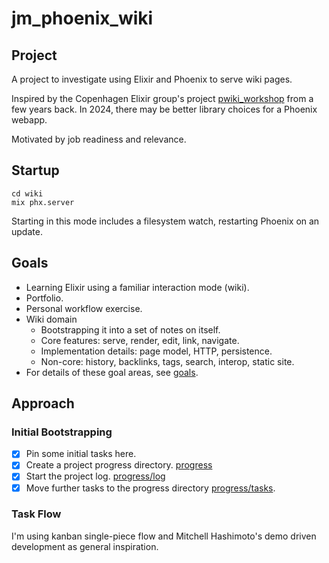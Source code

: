 # jm_phoenix_wiki

## Project
A project to investigate using Elixir and Phoenix to serve wiki pages.

Inspired by the Copenhagen Elixir group's project [pwiki_workshop](https://github.com/cphex/pwiki_workshop) from a few years back. In
2024, there may be better library choices for a Phoenix webapp.

Motivated by job readiness and relevance.

## Startup
```
cd wiki
mix phx.server
```
Starting in this mode includes a filesystem watch, restarting Phoenix on an update.

## Goals
* Learning Elixir using a familiar interaction mode (wiki).
* Portfolio.
* Personal workflow exercise. 
* Wiki domain
    * Bootstrapping it into a set of notes on itself.
    * Core features: serve, render, edit, link, navigate.
    * Implementation details: page model, HTTP, persistence.
    * Non-core: history, backlinks, tags, search, interop, static site.
* For details of these goal areas, see [goals](./goals.md).

## Approach

### Initial Bootstrapping
* [X] Pin some initial tasks here.
* [X] Create a project progress directory. [progress](./progress)
* [X] Start the project log. [progress/log](./progress/log.md)
* [X] Move further tasks to the progress directory [progress/tasks](./progress/tasks.md).

### Task Flow
I'm using kanban single-piece flow and Mitchell Hashimoto's demo driven development as general inspiration.

